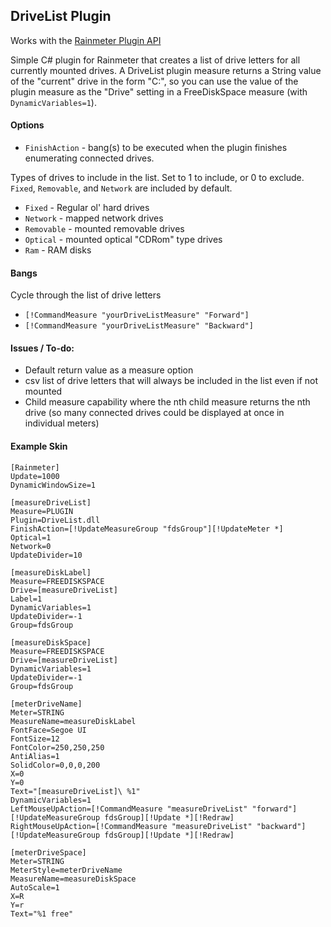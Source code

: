 DriveList Plugin
----------------
Works with the [Rainmeter Plugin API](https://github.com/rainmeter/rainmeter-plugin-sdk "rainmeter-plugin-sdk")

Simple C# plugin for Rainmeter that creates a list of drive letters for all currently mounted drives.  A DriveList plugin measure returns a String value of the "current" drive in the form "C:", so you can use the value of the plugin measure as the "Drive" setting in a FreeDiskSpace measure (with `DynamicVariables=1`).  

#### Options
* `FinishAction` - bang(s) to be executed when the plugin finishes enumerating connected drives.

Types of drives to include in the list.  Set to 1 to include, or 0 to exclude.  `Fixed`, `Removable`, and `Network` are included by default.

* `Fixed`		- Regular ol' hard drives
* `Network`		- mapped network drives
* `Removable`	- mounted removable drives
* `Optical`		- mounted optical "CDRom" type drives
* `Ram`			- RAM disks

#### Bangs
Cycle through the list of drive letters

* `[!CommandMeasure "yourDriveListMeasure" "Forward"]`
* `[!CommandMeasure "yourDriveListMeasure" "Backward"]`
 
#### Issues / To-do:
+ Default return value as a measure option
+ csv list of drive letters that will always be included in the list even if not mounted
+ Child measure capability where the nth child measure returns the nth drive (so many connected drives could be displayed at once in individual meters)
 
#### Example Skin
```
[Rainmeter]
Update=1000
DynamicWindowSize=1

[measureDriveList]
Measure=PLUGIN
Plugin=DriveList.dll
FinishAction=[!UpdateMeasureGroup "fdsGroup"][!UpdateMeter *]
Optical=1
Network=0
UpdateDivider=10

[measureDiskLabel]
Measure=FREEDISKSPACE
Drive=[measureDriveList]
Label=1
DynamicVariables=1
UpdateDivider=-1
Group=fdsGroup

[measureDiskSpace]
Measure=FREEDISKSPACE
Drive=[measureDriveList]
DynamicVariables=1
UpdateDivider=-1
Group=fdsGroup

[meterDriveName]
Meter=STRING
MeasureName=measureDiskLabel
FontFace=Segoe UI
FontSize=12
FontColor=250,250,250
AntiAlias=1
SolidColor=0,0,0,200
X=0
Y=0
Text="[measureDriveList]\ %1"
DynamicVariables=1
LeftMouseUpAction=[!CommandMeasure "measureDriveList" "forward"][!UpdateMeasureGroup fdsGroup][!Update *][!Redraw]
RightMouseUpAction=[!CommandMeasure "measureDriveList" "backward"][!UpdateMeasureGroup fdsGroup][!Update *][!Redraw]

[meterDriveSpace]
Meter=STRING
MeterStyle=meterDriveName
MeasureName=measureDiskSpace
AutoScale=1
X=R
Y=r
Text="%1 free"
```
